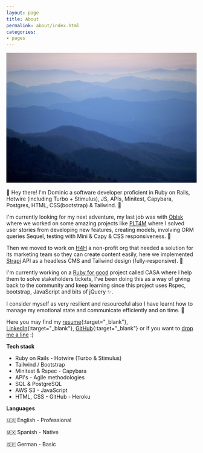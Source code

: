 ```yaml
---
layout: page
title: About
permalink: about/index.html
categories:
- pages
---
```


<div><img src='/images/blue_ridge.jpg' alt='Blue Ridge Mountains' /></div>

<!-- above is a tiny little tweak! p tags have a little of top space.
if you want your image on the about page to be flush with the name
bit of the website, wrap the img in a div! -->


👋 Hey there! I'm Dominic a software developer proficient in Ruby on Rails, Hotwire (including Turbo + Stimulus), JS, APIs, Minitest, Capybara, Postgres, HTML, CSS(bootstrap) & Tailwind. 🚀


I'm currently looking for my next adventure, my last job was with [Oblsk](https://oblsk.com) where we worked on some amazing projects like [PLT4M](plt4m.com) where I solved user stories from developing new features, creating models, involving ORM queries Sequel, testing with Mini & Capy & CSS responsiveness. 🏃

Then we moved to work on [H4H](haymakersforhope.org) a non-profit org that needed a solution for its marketing team so they can create content easily, here  we implemented [Strapi](https://strapi.io/) API as a headless CMS and Tailwind design (fully-responsive). 🥊

I'm currently working on a [Ruby for good](https://rubyforgood.org/) project called CASA where I help them to solve stakeholders tickets, I've been doing this as a way of giving back to the community and keep learning since this project uses Rspec, bootstrap, JavaScript and bits of jQuery ✨.
        
I consider myself as very resilient and resourceful also I have learnt how to manage my emotional state and communicate efficiently and on time. 🔑

Here you may find my [resume](https://standardresume.co/r/dominic-lizarraga){:target="_blank"}, [LinkedIn](https://www.linkedin.com/in/dominiclizarraga/){:target="_blank"}, [GitHub](https://github.com/dominiclizarraga){:target="_blank"} or if you want to [drop me a line](mailto:domi@hey.com) :) 

**Tech stack**

- Ruby on Rails - Hotwire (Turbo & Stimulus)
- Tailwind / Bootstrap
- Minitest & Rspec - Capybara
- API's - Agile methodologies
- SQL & PostgreSQL
- AWS S3 - JavaScript
- HTML, CSS - GitHub - Heroku


**Languages**


🇺🇸 English - Professional

        
🇲🇽 Spanish - Native

        
🇩🇪 German - Basic

        
